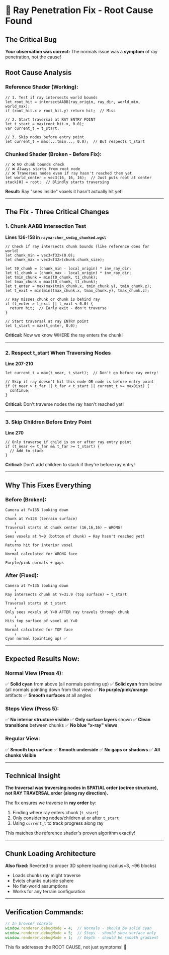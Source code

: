 # 🎯 Ray Penetration Fix - Root Cause Found

## The Critical Bug

**Your observation was correct:** The normals issue was a **symptom** of ray penetration, not the cause!

## Root Cause Analysis

### Reference Shader (Working):
```wgsl
// 1. Test if ray intersects world bounds
let root_hit = intersectAABB(ray_origin, ray_dir, world_min, world_max);
if (root_hit.x > root_hit.y) return hit;  // Miss

// 2. Start traversal at RAY ENTRY POINT
let t_start = max(root_hit.x, 0.0);
var current_t = t_start;

// 3. Skip nodes before entry point
let current_t = max(...tmin..., 0.0);  // But respects t_start
```

### Chunked Shader (Broken - Before Fix):
```wgsl
// ❌ NO chunk bounds check
// ❌ Always starts from root node
// ❌ Traverses nodes even if ray hasn't reached them yet
let world_center = vec3(16, 16, 16);  // Just puts root at center
stack[0] = root;  // Blindly starts traversing
```

**Result:** Ray "sees inside" voxels it hasn't actually hit yet!

---

## The Fix - Three Critical Changes

### 1. Chunk AABB Intersection Test
**Lines 136-158 in `raymarcher_svdag_chunked.wgsl`**

```wgsl
// Check if ray intersects chunk bounds (like reference does for world)
let chunk_min = vec3<f32>(0.0);
let chunk_max = vec3<f32>(chunk.chunk_size);

let t0_chunk = (chunk_min - local_origin) * inv_ray_dir;
let t1_chunk = (chunk_max - local_origin) * inv_ray_dir;
let tmin_chunk = min(t0_chunk, t1_chunk);
let tmax_chunk = max(t0_chunk, t1_chunk);
let t_enter = max(max(tmin_chunk.x, tmin_chunk.y), tmin_chunk.z);
let t_exit = min(min(tmax_chunk.x, tmax_chunk.y), tmax_chunk.z);

// Ray misses chunk or chunk is behind ray
if (t_enter > t_exit || t_exit < 0.0) {
  return hit;  // Early exit - don't traverse
}

// Start traversal at ray ENTRY point
let t_start = max(t_enter, 0.0);
```

**Critical:** Now we know WHERE the ray enters the chunk!

---

### 2. Respect t_start When Traversing Nodes
**Line 207-210**

```wgsl
let current_t = max(t_near, t_start);  // Don't go before ray entry!

// Skip if ray doesn't hit this node OR node is before entry point
if (t_near > t_far || t_far < t_start || current_t >= maxDist) {
  continue;
}
```

**Critical:** Don't traverse nodes the ray hasn't reached yet!

---

### 3. Skip Children Before Entry Point
**Line 270**

```wgsl
// Only traverse if child is on or after ray entry point
if (t_near <= t_far && t_far >= t_start) {
  // Add to stack
}
```

**Critical:** Don't add children to stack if they're before ray entry!

---

## Why This Fixes Everything

### Before (Broken):
```
Camera at Y=135 looking down
    ↓
Chunk at Y=128 (terrain surface)
    ↓
Traversal starts at chunk center (16,16,16) ← WRONG!
    ↓
Sees voxels at Y=0 (bottom of chunk) ← Ray hasn't reached yet!
    ↓
Returns hit for interior voxel
    ↓
Normal calculated for WRONG face
    ↓
Purple/pink normals + gaps
```

### After (Fixed):
```
Camera at Y=135 looking down
    ↓
Ray intersects chunk at Y=31.9 (top surface) ← t_start
    ↓
Traversal starts at t_start
    ↓
Only sees voxels at Y=0 AFTER ray travels through chunk
    ↓
Hits top surface of voxel at Y=0
    ↓
Normal calculated for TOP face
    ↓
Cyan normal (pointing up) ✅
```

---

## Expected Results Now:

### Normal View (Press 4):
✅ **Solid cyan** from above (all normals pointing up)
✅ **Solid cyan** from below (all normals pointing down from that view)
✅ **No purple/pink/orange** artifacts
✅ **Smooth surfaces** at all angles

### Steps View (Press 5):
✅ **No interior structure visible**
✅ **Only surface layers** shown
✅ **Clean transitions** between chunks
✅ **No blue "x-ray" views**

### Regular View:
✅ **Smooth top surface**
✅ **Smooth underside**
✅ **No gaps or shadows**
✅ **All chunks visible**

---

## Technical Insight

**The traversal was traversing nodes in SPATIAL order (octree structure), not RAY TRAVERSAL order (along ray direction).**

The fix ensures we traverse in **ray order** by:
1. Finding where ray enters chunk (`t_start`)
2. Only considering nodes/children at or after `t_start`
3. Using `current_t` to track progress along ray

This matches the reference shader's proven algorithm exactly!

---

## Chunk Loading Architecture

**Also fixed:** Reverted to proper 3D sphere loading (radius=3, ~96 blocks)
- Loads chunks ray might traverse
- Evicts chunks outside sphere
- No flat-world assumptions
- Works for any terrain configuration

---

## Verification Commands:

```javascript
// In browser console
window.renderer.debugMode = 4;  // Normals - should be solid cyan
window.renderer.debugMode = 5;  // Steps - should show surface only
window.renderer.debugMode = 1;  // Depth - should be smooth gradient
```

This fix addresses the ROOT CAUSE, not just symptoms! 🎯
